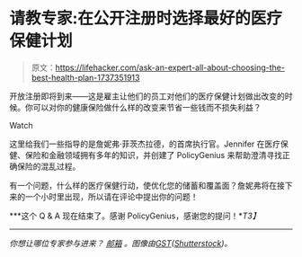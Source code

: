 # 请教专家:在公开注册时选择最好的医疗保健计划

> 原文：<https://lifehacker.com/ask-an-expert-all-about-choosing-the-best-health-plan-1737351913>

开放注册即将到来——这是雇主让他们的员工对他们的医疗保健计划做出改变的时候。你可以对你的健康保险做什么样的改变来节省一些钱而不损失利益？

Watch

这里给我们一些指导的是詹妮弗·菲茨杰拉德，的首席执行官。Jennifer 在医疗保健、保险和金融领域拥有多年的知识，并创建了 PolicyGenius 来帮助澄清寻找正确保险的混乱过程。

有一个问题，什么样的医疗保健行动，使优化您的储蓄和覆盖面？詹妮弗将在接下来的一个小时里出现，所以请在评论中提出你的问题！

***这个 Q & A 现在结束了。感谢 PolicyGenius，感谢您的提问！**T3】*

* * *

*你想让哪位专家参与进来？* [*邮箱*](mailto:andy@lifehacker.com) *。图像由*[*GST*](http://www.shutterstock.com/pic-255251785/stock-vector-insurance-concept-design-vector-illustration-eps-graphic.html)*(*[*Shutterstock*](http://www.shutterstock.com)*)。*
